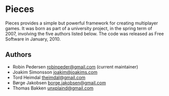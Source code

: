 Pieces
======

Pieces provides a simple but powerful framework for creating multiplayer games. It was born as part of a university project, in the spring term of 2007, involving the five authors listed below. The code was released as Free Software in January, 2010.

Authors 
-------

- Robin Pedersen <robinpeder@gmail.com> (current maintainer)
- Joakim Simonsson <joakim@joakims.com>
- Tord Heimdal <theimdal@gmail.com>
- Børge Jakobsen <borge.jakobsen@gmail.com>
- Thomas Bakken <unxplaind@gmail.com>
